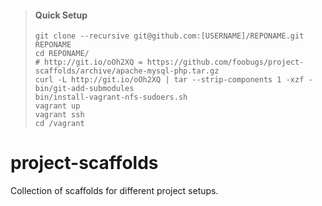 > #### Quick Setup
> 
> ```
> git clone --recursive git@github.com:[USERNAME]/REPONAME.git REPONAME
> cd REPONAME/
> # http://git.io/oOh2XQ = https://github.com/foobugs/project-scaffolds/archive/apache-mysql-php.tar.gz
> curl -L http://git.io/oOh2XQ | tar --strip-components 1 -xzf -
> bin/git-add-submodules
> bin/install-vagrant-nfs-sudoers.sh
> vagrant up
> vagrant ssh
> cd /vagrant
> ```

# project-scaffolds

Collection of scaffolds for different project setups.
